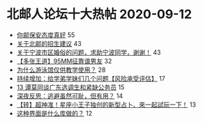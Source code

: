 # 北邮人论坛十大热帖 2020-09-12

- [你邮保安态度真好](https://bbs.byr.cn/article/Talking/6224638) 55
- [关于北邮的招生建议](https://bbs.byr.cn/article/Picture/3261804) 43
- [关于宁波市区婚俗的问题，求助宁波同学，谢谢！](https://bbs.byr.cn/article/Zhejiang/157164) 43
- [【多张王道】95MM征靠谱男友](https://bbs.byr.cn/article/Friends/1970878) 32
- [为什么游泳馆仅供教学使用？](https://bbs.byr.cn/article/Swim/127831) 28
- [持续增加：给学弟学妹们几个问题【风险承受评估】](https://bbs.byr.cn/article/WorkLife/1153035) 17
- [13 谭莫同谈广东选调生和紧缺公务员](https://bbs.byr.cn/article/CivilServant/45042) 15
- [深夜反思：逃避虽然可耻，但有用？](https://bbs.byr.cn/article/Feeling/3155072) 14
- [【转】超神准！星座小王子独创的新型占卜、來一起試玩一下！](https://bbs.byr.cn/article/Constellations/326533) 13
- [这种界面是什么库做的？](https://bbs.byr.cn/article/JavaScript/5506) 12


